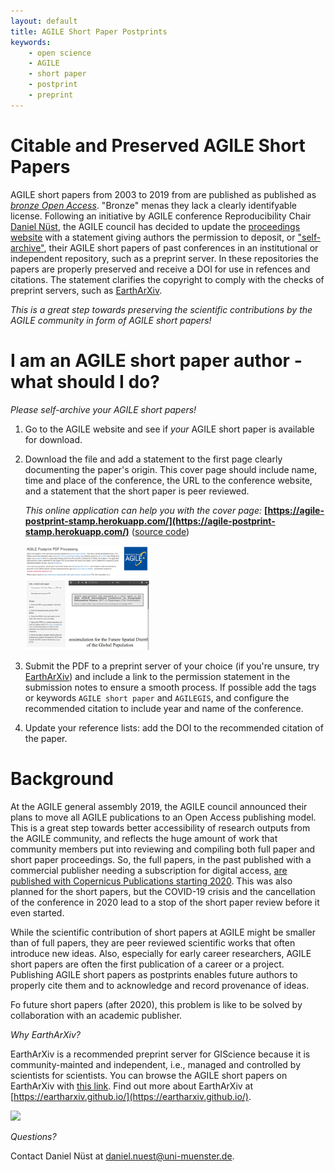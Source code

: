 ```yaml
---
layout: default
title: AGILE Short Paper Postprints
keywords:
    - open science
    - AGILE
    - short paper
    - postprint
    - preprint
---
```


# Citable and Preserved AGILE Short Papers

AGILE short papers from 2003 to 2019 from are published as  published as [_bronze Open Access_](https://en.wikipedia.org/wiki/Open_access#Bronze_OA).
"Bronze" menas they lack a clearly identifyable license.
Following an initiative by AGILE conference Reproducibility Chair [Daniel Nüst](https://orcid.org/0000-0002-0024-5046), the AGILE council has decided to update the [proceedings website](https://agile-online.org/conference/proceedings) with a statement giving authors the permission to deposit, or ["self-archive"](https://en.wikipedia.org/wiki/Self-archiving), their AGILE short papers of past conferences in an institutional or independent repository, such as a preprint server.
In these repositories the papers are properly preserved and receive a DOI for use in refences and citations.
The statement clarifies the copyright to comply with the checks of preprint servers, such as [EarthArXiv](https://eartharxiv.org/).

_This is a great step towards preserving the scientific contributions by the AGILE community in form of AGILE short papers!_

# I am an AGILE short paper author - what should I do?

_Please self-archive your AGILE short papers!_

1. Go to the AGILE website and see if _your_ AGILE short paper is available for download.
2. Download the file and add a statement to the first page clearly documenting the paper's origin.
   This cover page should include name, time and place of the conference, the URL to the conference website, and a statement that the short paper is peer reviewed.

   _This online application can help you with the cover page:_ **[https://agile-postprint-stamp.herokuapp.com/](https://agile-postprint-stamp.herokuapp.com/)** ([source code](https://github.com/reproducible-agile/agile-postprint-stamp))

   <a href="https://agile-postprint-stamp.herokuapp.com/" title="AGILE short paper stamp generator"><img src="https://raw.githubusercontent.com/reproducible-agile/agile-postprint-stamp/main/agile-postprint-stamp.png" width="200px"></a>
3. Submit the PDF to a preprint server of your choice (if you're unsure, try [EarthArXiv](https://eartharxiv.org/)) and include a link to the permission statement in the submission notes to ensure a smooth process.
   If possible add the tags or keywords `AGILE short paper` and `AGILEGIS`, and configure the recommended citation to include year and name of the conference.
4. Update your reference lists: add the DOI to the recommended citation of the paper.

# Background

At the AGILE general assembly 2019, the AGILE council announced their plans to move all AGILE publications to an Open Access publishing model.
This is a great step towards better accessibility of research outputs from the AGILE community, and reflects the huge amount of work that community members put into reviewing and compiling both full paper and short paper proceedings.
So, the full papers, in the past published with a commercial publisher needing a subscription for digital access, [are published with Copernicus Publications starting 2020](https://www.agile-giscience-series.net/).
This was also planned for the short papers, but the COVID-19 crisis and the cancellation of the conference in 2020 lead to a stop of the short paper review before it even started.

While the scientific contribution of short papers at AGILE might be smaller than of full papers, they are peer reviewed scientific works that often introduce new ideas.
Also, especially for early career researchers, AGILE short papers are often the first publication of a career or a project.
Publishing AGILE short papers as postprints enables future authors to properly cite them and to acknowledge and record provenance of ideas.

Fo future short papers (after 2020), this problem is like to be solved by collaboration with an academic publisher.

_Why EarthArXiv?_

EarthArXiv is a recommended preprint server for GIScience because it is community-mainted and independent, i.e., managed and controlled by scientists for scientists.
You can browse the AGILE short papers on EarthArXiv with [this link](https://eartharxiv.org/discover?q=tags%3A(AGILEGIS)%20OR%20tags%3A(AGILE%20short%20paper)).
Find out more about EarthArXiv at [https://eartharxiv.github.io/](https://eartharxiv.github.io/).

<a href="https://eartharxiv.org/discover?q=tags%3A(AGILEGIS)%20OR%20tags%3A(AGILE%20short%20paper" title="Brows AGILE short papers on EarthArXiv"><img src="https://eartharxiv.github.io/wide_color.png" width="200px" /></a>

_Questions?_

Contact Daniel Nüst at [daniel.nuest@uni-muenster.de](mailto:daniel.nuest@uni-muenster.de).
